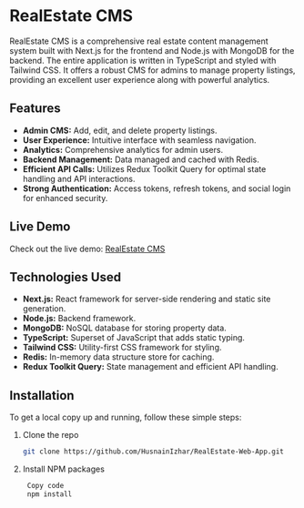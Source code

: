 # RealEstate CMS

RealEstate CMS is a comprehensive real estate content management system built with Next.js for the frontend and Node.js with MongoDB for the backend. The entire application is written in TypeScript and styled with Tailwind CSS. It offers a robust CMS for admins to manage property listings, providing an excellent user experience along with powerful analytics.

## Features

- **Admin CMS:** Add, edit, and delete property listings.
- **User Experience:** Intuitive interface with seamless navigation.
- **Analytics:** Comprehensive analytics for admin users.
- **Backend Management:** Data managed and cached with Redis.
- **Efficient API Calls:** Utilizes Redux Toolkit Query for optimal state handling and API interactions.
- **Strong Authentication:** Access tokens, refresh tokens, and social login for enhanced security.

## Live Demo

Check out the live demo: [RealEstate CMS](https://emarkrealty.com)

## Technologies Used

- **Next.js:** React framework for server-side rendering and static site generation.
- **Node.js:** Backend framework.
- **MongoDB:** NoSQL database for storing property data.
- **TypeScript:** Superset of JavaScript that adds static typing.
- **Tailwind CSS:** Utility-first CSS framework for styling.
- **Redis:** In-memory data structure store for caching.
- **Redux Toolkit Query:** State management and efficient API handling.

## Installation

To get a local copy up and running, follow these simple steps:

1. Clone the repo
   ```sh
   git clone https://github.com/HusnainIzhar/RealEstate-Web-App.git
2. Install NPM packages
   ```sh
    Copy code
    npm install
